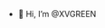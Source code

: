 - 👋 Hi, I’m @XVGREEN



<!---
XVGREEN/XVGREEN is a ✨ special ✨ repository because its `README.md` (this file) appears on your GitHub profile.
You can click the Preview link to take a look at your changes.
--->
